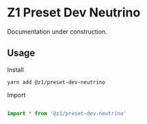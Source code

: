 # Z1 Preset Dev Neutrino

Documentation under construction.

## Usage

Install

```
yarn add @z1/preset-dev-neutrino
```

Import

```JavaScript

import * from '@z1/preset-dev-neutrino'

```
